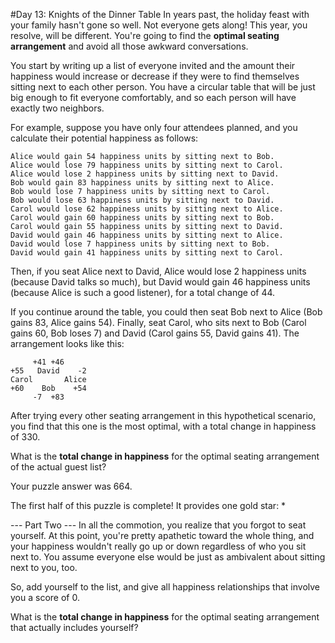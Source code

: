 #Day 13: Knights of the Dinner Table
In years past, the holiday feast with your family hasn't gone so well. Not everyone gets along! This year, you 
resolve, will be different. You're going to find the **optimal seating arrangement** and avoid all those awkward 
conversations.

You start by writing up a list of everyone invited and the amount their happiness would increase or decrease if 
they were to find themselves sitting next to each other person. You have a circular table that will be just big 
enough to fit everyone comfortably, and so each person will have exactly two neighbors.

For example, suppose you have only four attendees planned, and you calculate their potential happiness as follows:
```
Alice would gain 54 happiness units by sitting next to Bob.
Alice would lose 79 happiness units by sitting next to Carol.
Alice would lose 2 happiness units by sitting next to David.
Bob would gain 83 happiness units by sitting next to Alice.
Bob would lose 7 happiness units by sitting next to Carol.
Bob would lose 63 happiness units by sitting next to David.
Carol would lose 62 happiness units by sitting next to Alice.
Carol would gain 60 happiness units by sitting next to Bob.
Carol would gain 55 happiness units by sitting next to David.
David would gain 46 happiness units by sitting next to Alice.
David would lose 7 happiness units by sitting next to Bob.
David would gain 41 happiness units by sitting next to Carol.
```
Then, if you seat Alice next to David, Alice would lose 2 happiness units (because David talks so much), but 
David would gain 46 happiness units (because Alice is such a good listener), for a total change of 44.

If you continue around the table, you could then seat Bob next to Alice (Bob gains 83, Alice gains 54). Finally, 
seat Carol, who sits next to Bob (Carol gains 60, Bob loses 7) and David (Carol gains 55, David gains 41). 
The arrangement looks like this:
```
     +41 +46
+55   David    -2
Carol       Alice
+60    Bob    +54
     -7  +83
```
After trying every other seating arrangement in this hypothetical scenario, you find that this one is the most optimal,
with a total change in happiness of 330.

What is the **total change in happiness** for the optimal seating arrangement of the actual guest list?

Your puzzle answer was 664.

The first half of this puzzle is complete! It provides one gold star: *

--- Part Two ---
In all the commotion, you realize that you forgot to seat yourself. At this point, you're pretty apathetic toward the 
whole thing, and your happiness wouldn't really go up or down regardless of who you sit next to. You assume everyone 
else would be just as ambivalent about sitting next to you, too.

So, add yourself to the list, and give all happiness relationships that involve you a score of 0.

What is the **total change in happiness** for the optimal seating arrangement that actually includes yourself?